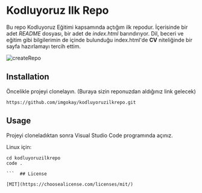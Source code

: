 # Kodluyoruz Ilk Repo

Bu repo Kodluyoruz Eğitimi kapsamında açtığım ilk repodur. İçerisinde bir adet *README* dosyası, bir adet de *index.html* barındırıyor.
Dil, beceri ve eğitim gibi bilgilerimin de içinde bulunduğu index.html'de **CV** niteliğinde bir sayfa hazırlamayı tercih ettim.

![createRepo](https://user-images.githubusercontent.com/39413875/120068073-81755380-c087-11eb-9c71-3d88ea515aa7.PNG)


## Installation

Öncelikle projeyi clonelayın. (Buraya sizin reponuzdan aldığınız link gelecek)
``` 
https://github.com/imgokay/kodluyoruzilkrepo.git
```  

## Usage

Projeyi cloneladıktan sonra Visual Studio Code programında açınız.

Linux için:
```  
cd kodluyoruzilkrepo
code .

```  ## License

[MIT](https://choosealicense.com/licenses/mit/)
